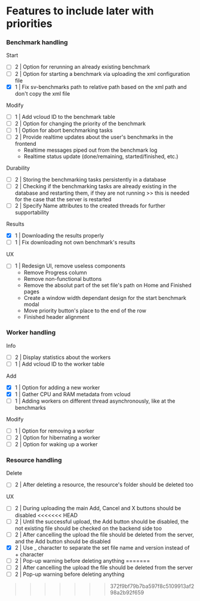 # Features to include later with priorities

### Benchmark handling

Start
- [ ] 2 | Option for rerunning an already existing benchmark
- [ ] 2 | Option for starting a benchmark via uploading the xml configuration file
- [X] 1 | Fix sv-benchmarks path to relative path based on the xml path and don't copy the xml file
  
Modify
- [ ] 1 | Add vcloud ID to the benchmark table
- [ ] 2 | Option for changing the priority of the benchmark
- [ ] 1 | Option for abort benchmarking tasks
- [ ] 2 | Provide realtime updates about the user's benchmarks in the frontend
  - Realtime messages piped out from the benchmark log
  - Realtime status update (done/remaining, started/finished, etc.)

Durability
- [ ] 2 | Storing the benchmarking tasks persistently in a database
- [ ] 2 | Checking if the benchmarking tasks are already existing in the database and
restarting them, if they are not running >> this is needed for the case that the server is
restarted
- [ ] 2 | Specify Name attributes to the created threads for further supportability

Results
- [X] 1 | Downloading the results properly
- [ ] 1 | Fix downloading not own benchmark's results

UX
- [ ] 1 | Redesign UI, remove useless components
  - Remove Progress column
  - Remove non-functional buttons
  - Remove the absolut part of the set file's path on Home and Finished pages
  - Create a window width dependant design for the start benchmark modal
  - Move priority button's place to the end of the row
  - Finished header alignment

### Worker handling

Info
- [ ] 2 | Display statistics about the workers
- [ ] 1 | Add vcloud ID to the worker table

Add
- [X] 1 | Option for adding a new worker
- [X] 1 | Gather CPU and RAM metadata from vcloud
- [ ] 1 | Adding workers on different thread asynchronously, like at the benchmarks

Modify  
- [ ] 1 | Option for removing a worker
- [ ] 2 | Option for hibernating a worker
- [ ] 2 | Option for waking up a worker

### Resource handling

Delete
- [ ] 2 | After deleting a resource, the resource's folder should be deleted too

UX
- [ ] 2 | During uploading the main Add, Cancel and X buttons should be disabled
<<<<<<< HEAD
- [ ] 2 | Until the successful upload, the Add button should be disabled, 
the not existing file should be checked on the backend side too
- [ ] 2 | After cancelling the upload the file should be deleted from the server, and the Add button should be disabled
- [X] 2 | Use _ character to separate the set file name and version instead of + character
- [ ] 2 | Pop-up warning before deleting anything
=======
- [ ] 2 | After cancelling the upload the file should be deleted from the server
- [ ] 2 | Pop-up warning before deleting anything
>>>>>>> 372f9bf79b7ba597f8c5109913af298a2b92f659
